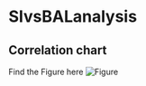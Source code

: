 # SIvsBALanalysis

## Correlation chart
Find the Figure here ![Figure](https://drive.google.com/file/d/1q72_fFlglusYm5HsVTXfb9XAaKp9Tmje/view?usp=sharing)

